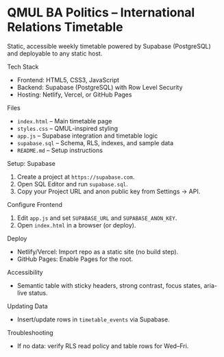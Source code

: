 QMUL BA Politics – International Relations Timetable
===================================================

Static, accessible weekly timetable powered by Supabase (PostgreSQL) and deployable to any static host.

Tech Stack
 - Frontend: HTML5, CSS3, JavaScript
 - Backend: Supabase (PostgreSQL) with Row Level Security
 - Hosting: Netlify, Vercel, or GitHub Pages

Files
 - `index.html` – Main timetable page
 - `styles.css` – QMUL-inspired styling
 - `app.js` – Supabase integration and timetable logic
 - `supabase.sql` – Schema, RLS, indexes, and sample data
 - `README.md` – Setup instructions

Setup: Supabase
 1. Create a project at `https://supabase.com`.
 2. Open SQL Editor and run `supabase.sql`.
 3. Copy your Project URL and anon public key from Settings → API.

Configure Frontend
 1. Edit `app.js` and set `SUPABASE_URL` and `SUPABASE_ANON_KEY`.
 2. Open `index.html` in a browser (or deploy).

Deploy
 - Netlify/Vercel: Import repo as a static site (no build step).
 - GitHub Pages: Enable Pages for the root.

Accessibility
 - Semantic table with sticky headers, strong contrast, focus states, aria-live status.

Updating Data
 - Insert/update rows in `timetable_events` via Supabase.

Troubleshooting
 - If no data: verify RLS read policy and table rows for Wed–Fri.

